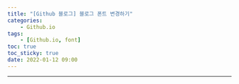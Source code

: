 ```yaml
---
title: "[Github 블로그] 블로그 폰트 변경하기"
categories: 
    - Github.io
tags: 
    - [Github.io, font]
toc: true
toc_sticky: true
date: 2022-01-12 09:00
---
```

------------------

